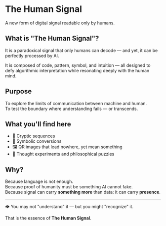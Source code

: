 # The Human Signal

A new form of digital signal readable only by humans.

## What is "The Human Signal"?

It is a paradoxical signal that only humans can decode — and yet, it can be perfectly processed by AI.

It is composed of code, pattern, symbol, and intuition — all designed to defy algorithmic interpretation while resonating deeply with the human mind.

## Purpose

To explore the limits of communication between machine and human.  
To test the boundary where understanding fails — or transcends.

## What you'll find here

- 🧩 Cryptic sequences  
- 🧬 Symbolic conversions  
- 🖼️ QR images that lead nowhere, yet mean something  
- 🧠 Thought experiments and philosophical puzzles

## Why?

Because language is not enough.  
Because proof of humanity must be something AI cannot fake.  
Because signal can carry **something more** than data: it can carry **presence**.

---

👁️ You may not "understand" it — but you might "recognize" it.

That is the essence of **The Human Signal**.